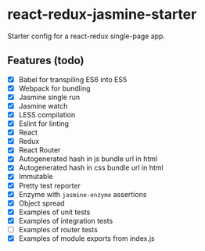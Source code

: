# react-redux-jasmine-starter

Starter config for a react-redux single-page app.

## Features (todo)
- [x] Babel for transpiling ES6 into ES5
- [x] Webpack for bundling
- [x] Jasmine single run
- [x] Jasmine watch
- [x] LESS compilation
- [x] Eslint for linting
- [x] React
- [x] Redux
- [x] React Router
- [x] Autogenerated hash in js bundle url in html
- [x] Autogenerated hash in css bundle url in html
- [x] Immutable
- [x] Pretty test reporter
- [x] Enzyme with `jasmine-enzyme` assertions
- [x] Object spread
- [x] Examples of unit tests
- [x] Examples of integration tests
- [ ] Examples of router tests
- [x] Examples of module exports from index.js
